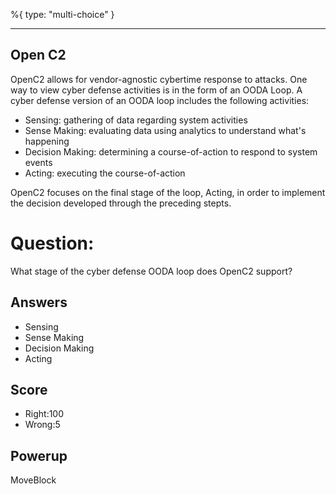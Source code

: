 %{
 type: "multi-choice"
}

---
## Open C2
OpenC2 allows for vendor-agnostic cybertime response to attacks. One way to view
cyber defense activities is in the form of an OODA Loop. A cyber defense version
of an OODA loop includes the following activities:

- Sensing: gathering of data regarding system activities
- Sense Making: evaluating data using analytics to understand what's happening
- Decision Making: determining a course-of-action to respond to system events
- Acting: executing the course-of-action

OpenC2 focuses on the final stage of the loop, Acting, in order to implement the
decision developed through the preceding stepts.

# Question:
What stage of the cyber defense OODA loop does OpenC2 support?

## Answers
- Sensing
- Sense Making
- Decision Making
- Acting

## Score
- Right:100
- Wrong:5

## Powerup
MoveBlock
